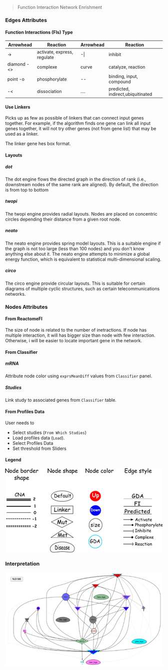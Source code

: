 > Function Interaction Network Enrishment

### Edges Attributes

#### Function Interactions (FIs) Type

Arrowhead | Reaction | Arrowhead | Reaction 
------------- | -------- | -------- | ------------
-> | activate, express, regulate  | -\| | inhibit
diamond -<>  | complexe |curve | catalyze, reaction
  point -o| phosphorylate | -- | binding, input, compound
 -< | dissociation | .... | predicted, indirect,ubiquitinated

#### Use Linkers
 Picks up as few as possible of linkers that can connect input genes together. For example, if the algorithm finds one gene can link all input genes together, it will not try other genes (not from gene list) that may be used as a linker.
 
 The linker gene hes box format. 
 
#### Layouts 
 
##### dot
 The dot engine flows the directed graph in the direction of rank (i.e., downstream nodes of the same rank are aligned). By default, the direction is from top to bottom 
##### twopi
 The twopi engine provides radial layouts. Nodes are placed on concentric circles depending their distance from a given root node.
 
##### neato
 The neato engine provides spring model layouts. This is a suitable engine if the graph is not too large (less than 100 nodes) and you don't know anything else about it. The neato engine attempts to minimize a global energy function, which is equivalent to statistical multi-dimensional scaling. 
 
##### circo
The circo engine provide circular layouts. This is suitable for certain diagrams of multiple cyclic structures, such as certain telecommunications networks.

### Nodes Attributes

#### From ReactomeFI
The size of node is related to the number of inetractions. If node has multiple interaction, it will has bigger size than node with few interaction. Otherwise, i will be easier to locate important gene in the network. 

#### From Classifier

##### mRNA
Attribute node color using `exprsMeanDiff` values from `Classifier` panel.

##### Studies
Link study to associated genes from `Classifier` table.


#### From Profiles Data

User needs to
* Select studies (`From Which Studies`)
* Load profiles data (`Load`). 
* Select Profiles Data
* Set threshold from Sliders 

#### Legend
![Reactome Legend](figures/ReactomeLegend.png)

### Interpretation

![Reactome Network](figures/Reactome_Network.png)
